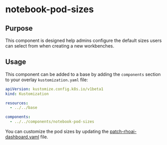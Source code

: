 # notebook-pod-sizes

## Purpose

This component is designed help admins configure the default sizes users can select from when creating a new workbenches.

## Usage

This component can be added to a base by adding the `components` section to your overlay `kustomization.yaml` file:

```yaml
apiVersion: kustomize.config.k8s.io/v1beta1
kind: Kustomization

resources:
  - ../../base

components:
  - ../../components/notebook-pod-sizes
```

You can customize the pod sizes by updating the [patch-rhoai-dashboard.yaml](./patch-rhoai-dashboard.yaml) file.
